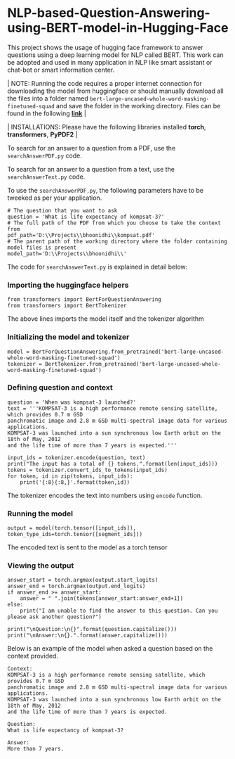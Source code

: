 # NLP-based-Question-Answering-using-BERT-model-in-Hugging-Face
This project shows the usage of hugging face framework to answer questions using a deep learning model for NLP called BERT. This work can be adopted and used in many application in NLP like smart assistant or chat-bot or smart information center. </br>

| NOTE: Running the code requires a proper internet connection for downloading the model from huggingface or should manually download all the files into a folder named `bert-large-uncased-whole-word-masking-finetuned-squad` and save the folder in the working directory. Files can be found in the following [**link**](https://huggingface.co/bert-large-uncased-whole-word-masking-finetuned-squad/tree/main) |

| INSTALLATIONS: Please have the following libraries installed **torch**, **transformers**, **PyPDF2** |


To search for an answer to a question from a PDF, use the `searchAnswerPDF.py` code.

To search for an answer to a question from a text, use the `searchAnswerText.py` code. 

To use the `searchAnswerPDF.py`, the following parameters have to be tweeked as per your application.
```
# The question that you want to ask
question = 'What is life expectancy of kompsat-3?'
# The full path of the PDF from which you choose to take the context from
pdf_path='D:\\Projects\\bhoonidhi\\kompsat.pdf'
# The parent path of the working directory where the folder containing model files is present
model_path='D:\\Projects\\bhoonidhi\\'
```
The code for `searchAnswerText.py` is explained in detail below:

### Importing the huggingface helpers
```
from transformers import BertForQuestionAnswering  
from transformers import BertTokenizer
```
The above lines imports the model itself and the tokenizer algorithm

### Initializing the model and tokenizer
```
model = BertForQuestionAnswering.from_pretrained('bert-large-uncased-whole-word-masking-finetuned-squad')
tokenizer = BertTokenizer.from_pretrained('bert-large-uncased-whole-word-masking-finetuned-squad')
```

### Defining question and context
```
question = 'When was kompsat-3 launched?'
text = '''KOMPSAT-3 is a high performance remote sensing satellite, which provides 0.7 m GSD
panchromatic image and 2.8 m GSD multi-spectral image data for various applications.
KOMPSAT-3 was launched into a sun synchronous low Earth orbit on the 18th of May, 2012
and the life time of more than 7 years is expected.'''

input_ids = tokenizer.encode(question, text)
print("The input has a total of {} tokens.".format(len(input_ids)))
tokens = tokenizer.convert_ids_to_tokens(input_ids)
for token, id in zip(tokens, input_ids):
    print('{:8}{:8,}'.format(token,id))
```
The tokenizer encodes the text into numbers using `encode` function. 

### Running the model
```
output = model(torch.tensor([input_ids]),  token_type_ids=torch.tensor([segment_ids]))
```
The encoded text is sent to the model as a torch tensor

### Viewing the output
```
answer_start = torch.argmax(output.start_logits)
answer_end = torch.argmax(output.end_logits)
if answer_end >= answer_start:
    answer = " ".join(tokens[answer_start:answer_end+1])
else:
    print("I am unable to find the answer to this question. Can you please ask another question?")
    
print("\nQuestion:\n{}".format(question.capitalize()))
print("\nAnswer:\n{}.".format(answer.capitalize()))
```

Below is an example of the model when asked a question based on the context provided. 
```
Context:
KOMPSAT-3 is a high performance remote sensing satellite, which provides 0.7 m GSD
panchromatic image and 2.8 m GSD multi-spectral image data for various applications.
KOMPSAT-3 was launched into a sun synchronous low Earth orbit on the 18th of May, 2012
and the life time of more than 7 years is expected.

Question:
What is life expectancy of kompsat-3?

Answer:
More than 7 years.
```
